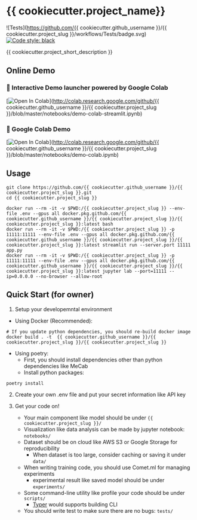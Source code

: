 # {{ cookiecutter.project_name}}
![Tests](https://github.com/{{ cookiecutter.github_username }}/{{ cookiecutter.project_slug }}/workflows/Tests/badge.svg)  [![Code style: black](https://img.shields.io/badge/code%20style-black-000000.svg)](https://github.com/psf/black)


{{ cookiecutter.project_short_description }}

## Online Demo

### 🤣  Interactive Demo launcher powered by Google Colab
[![Open In Colab](https://colab.research.google.com/assets/colab-badge.svg)](http://colab.research.google.com/github/{{ cookiecutter.github_username }}/{{ cookiecutter.project_slug }}/blob/master/notebooks/demo-colab-streamlit.ipynb)

### 📙 Google Colab Demo
[![Open In Colab](https://colab.research.google.com/assets/colab-badge.svg)](http://colab.research.google.com/github/{{ cookiecutter.github_username }}/{{ cookiecutter.project_slug }}/blob/master/notebooks/demo-colab.ipynb)


## Usage
```shell
git clone https://github.com/{{ cookiecutter.github_username }}/{{ cookiecutter.project_slug }}.git
cd {{ cookiecutter.project_slug }}

docker run --rm -it -v $PWD:/{{ cookiecutter.project_slug }} --env-file .env --gpus all docker.pkg.github.com/{{ cookiecutter.github_username }}/{{ cookiecutter.project_slug }}/{{ cookiecutter.project_slug }}:latest bash
docker run --rm -it -v $PWD:/{{ cookiecutter.project_slug }} -p 11111:11111 --env-file .env --gpus all docker.pkg.github.com/{{ cookiecutter.github_username }}/{{ cookiecutter.project_slug }}/{{ cookiecutter.project_slug }}:latest streamlit run --server.port 11111 app.py
docker run --rm -it -v $PWD:/{{ cookiecutter.project_slug }} -p 11111:11111 --env-file .env --gpus all docker.pkg.github.com/{{ cookiecutter.github_username }}/{{ cookiecutter.project_slug }}/{{ cookiecutter.project_slug }}:latest jupyter lab --port=11111 --ip=0.0.0.0 --no-browser --allow-root
```


## Quick Start (for owner)
1. Setup your developemntal environment
  * Using Docker (Recommended):
```
# If you update python dependencies, you should re-build docker image
docker build . -t  {{ cookiecutter.github_username }}/{{ cookiecutter.project_slug }}/{{ cookiecutter.project_slug }}
```
  * Using poetry:
    * First, you should install dependencies other than python dependencies like MeCab
    * Install python packages:
```
poetry install
```

2. Create your own .env file and put your secret information like API key

3. Get your code on!
   * Your main component like model should be under ``{{ cookiecutter.project_slug }}/``
   * Visualization like data analysis can be made by jupyter notebook: ``notebooks/``
   * Dataset should be on cloud like AWS S3 or Google Storage for reproducibility
     * When dataset is too large, consider caching or saving it under ``data/``
   * When writing training code, you should use Comet.ml for managing experiments
     * experimental result like saved model should be under ``experiments/``
   * Some command-line utility like profile your code should be under ``scripts/``
     * [Typer](https://typer.tiangolo.com) would supports building CLI
   * You should write test to make sure there are no bugs: ``tests/``


